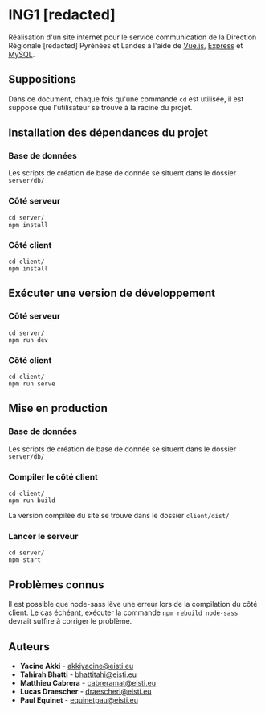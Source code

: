 # ING1 [redacted]

Réalisation d'un site internet pour le service communication de la Direction Régionale [redacted] Pyrénées et Landes à l'aide de [Vue.js](https://vuejs.org/), [Express](https://expressjs.com/) et [MySQL](https://www.mysql.com).

## Suppositions
Dans ce document, chaque fois qu'une commande `cd` est utilisée, il est supposé que l'utilisateur se trouve à la racine du projet.

## Installation des dépendances du projet
### Base de données
Les scripts de création de base de donnée se situent dans le dossier `server/db/`
### Côté serveur
```
cd server/
npm install
```
### Côté client
```
cd client/
npm install
```

## Exécuter une version de développement
### Côté serveur
```
cd server/
npm run dev
```
### Côté client
```
cd client/
npm run serve
```

## Mise en production
### Base de données
Les scripts de création de base de donnée se situent dans le dossier `server/db/`
### Compiler le côté client
```
cd client/
npm run build
```
La version compilée du site se trouve dans le dossier `client/dist/`
### Lancer le serveur
```
cd server/
npm start
```

## Problèmes connus
Il est possible que node-sass lève une erreur lors de la compilation du côté client. Le cas échéant, exécuter la commande `npm rebuild node-sass` devrait suffire à corriger le problème.

## Auteurs
* **Yacine Akki** - akkiyacine@eisti.eu
* **Tahirah Bhatti** - bhattitahi@eisti.eu
* **Matthieu Cabrera** - cabreramat@eisti.eu
* **Lucas Draescher** - draescherl@eisti.eu
* **Paul Equinet** - equinetpau@eisti.eu
